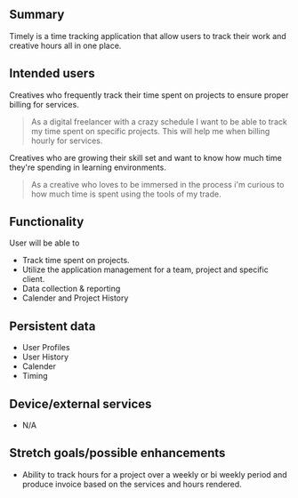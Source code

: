 ## Summary

Timely is a time tracking application that allow users to track their work and creative hours all in one place. 

## Intended users

Creatives who frequently track their time spent on projects to ensure proper billing for services. 

> As a digital freelancer with a crazy schedule I want to be able to track my time spent on specific projects. This will help me when billing hourly for services. 

Creatives who are growing their skill set and want to know how much time they're spending in learning environments.

> As a creative who loves to be immersed in the process i'm curious to how much time is spent using the tools of my trade.

## Functionality

User will be able to
- Track time spent on projects.
- Utilize the application management for a team, project and specific client.
- Data collection & reporting
- Calender and Project History

## Persistent data

- User Profiles
- User History
- Calender
- Timing 

## Device/external services

- N/A 

## Stretch goals/possible enhancements 

- Ability to track hours for a project over a weekly or bi weekly period and produce invoice based on the services and hours rendered. 
